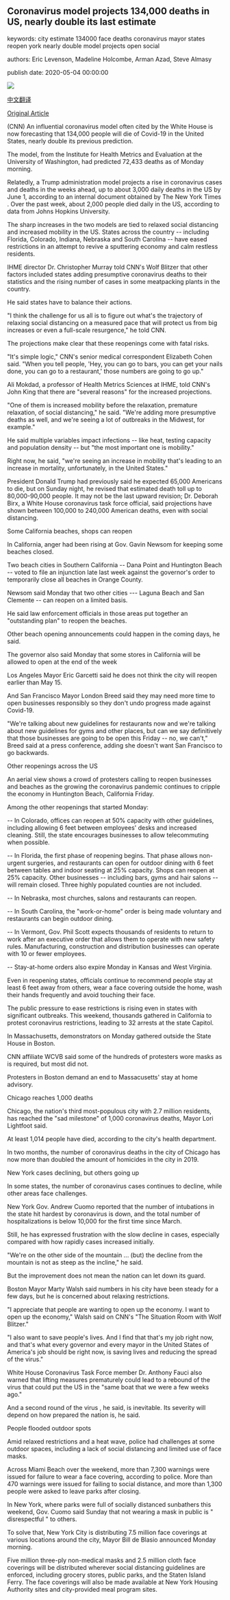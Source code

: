 ## Coronavirus model projects 134,000 deaths in US, nearly double its last estimate

keywords: city estimate 134000 face deaths coronavirus mayor states reopen york nearly double model projects open social

authors: Eric Levenson, Madeline Holcombe, Arman Azad, Steve Almasy

publish date: 2020-05-04 00:00:00

![](https://cdn.cnn.com/cnnnext/dam/assets/200504031556-01-protests-reopen-california-0501-super-tease.jpg)

[中文翻译](Coronavirus%20model%20projects%20134%2C000%20deaths%20in%20US%2C%20nearly%20double%20its%20last%20estimate_zh.md)

[Original Article](https://edition.cnn.com/2020/05/04/health/us-coronavirus-monday/index.html)

(CNN) An influential coronavirus model often cited by the White House is now forecasting that 134,000 people will die of Covid-19 in the United States, nearly double its previous prediction.

The model, from the Institute for Health Metrics and Evaluation at the University of Washington, had predicted 72,433 deaths as of Monday morning.

Relatedly, a Trump administration model projects a rise in coronavirus cases and deaths in the weeks ahead, up to about 3,000 daily deaths in the US by June 1, according to an internal document obtained by The New York Times . Over the past week, about 2,000 people died daily in the US, according to data from Johns Hopkins University.

The sharp increases in the two models are tied to relaxed social distancing and increased mobility in the US. States across the country -- including Florida, Colorado, Indiana, Nebraska and South Carolina -- have eased restrictions in an attempt to revive a sputtering economy and calm restless residents.

IHME director Dr. Christopher Murray told CNN's Wolf Blitzer that other factors included states adding presumptive coronavirus deaths to their statistics and the rising number of cases in some meatpacking plants in the country.

He said states have to balance their actions.

"I think the challenge for us all is to figure out what's the trajectory of relaxing social distancing on a measured pace that will protect us from big increases or even a full-scale resurgence," he told CNN.

The projections make clear that these reopenings come with fatal risks.

"It's simple logic," CNN's senior medical correspondent Elizabeth Cohen said. "When you tell people, 'Hey, you can go to bars, you can get your nails done, you can go to a restaurant,' those numbers are going to go up."

Ali Mokdad, a professor of Health Metrics Sciences at IHME, told CNN's John King that there are "several reasons" for the increased projections.

"One of them is increased mobility before the relaxation, premature relaxation, of social distancing," he said. "We're adding more presumptive deaths as well, and we're seeing a lot of outbreaks in the Midwest, for example."

He said multiple variables impact infections -- like heat, testing capacity and population density -- but "the most important one is mobility."

Right now, he said, "we're seeing an increase in mobility that's leading to an increase in mortality, unfortunately, in the United States."

President Donald Trump had previously said he expected 65,000 Americans to die, but on Sunday night, he revised that estimated death toll up to 80,000-90,000 people. It may not be the last upward revision; Dr. Deborah Birx, a White House coronavirus task force official, said projections have shown between 100,000 to 240,000 American deaths, even with social distancing.

Some California beaches, shops can reopen

In California, anger had been rising at Gov. Gavin Newsom for keeping some beaches closed.

Two beach cities in Southern California -- Dana Point and Huntington Beach -- voted to file an injunction late last week against the governor's order to temporarily close all beaches in Orange County.

Newsom said Monday that two other cities --- Laguna Beach and San Clemente -- can reopen on a limited basis.

He said law enforcement officials in those areas put together an "outstanding plan" to reopen the beaches.

Other beach opening announcements could happen in the coming days, he said.

The governor also said Monday that some stores in California will be allowed to open at the end of the week

Los Angeles Mayor Eric Garcetti said he does not think the city will reopen earlier than May 15.

And San Francisco Mayor London Breed said they may need more time to open businesses responsibly so they don't undo progress made against Covid-19.

"We're talking about new guidelines for restaurants now and we're talking about new guidelines for gyms and other places, but can we say definitively that those businesses are going to be open this Friday -- no, we can't," Breed said at a press conference, adding she doesn't want San Francisco to go backwards.

Other reopenings across the US

An aerial view shows a crowd of protesters calling to reopen businesses and beaches as the growing the coronavirus pandemic continues to cripple the economy in Huntington Beach, California Friday.

Among the other reopenings that started Monday:

-- In Colorado, offices can reopen at 50% capacity with other guidelines, including allowing 6 feet between employees' desks and increased cleaning. Still, the state encourages businesses to allow telecommuting when possible.

-- In Florida, the first phase of reopening begins. That phase allows non-urgent surgeries, and restaurants can open for outdoor dining with 6 feet between tables and indoor seating at 25% capacity. Shops can reopen at 25% capacity. Other businesses -- including bars, gyms and hair salons -- will remain closed. Three highly populated counties are not included.

-- In Nebraska, most churches, salons and restaurants can reopen.

-- In South Carolina, the "work-or-home" order is being made voluntary and restaurants can begin outdoor dining.

-- In Vermont, Gov. Phil Scott expects thousands of residents to return to work after an executive order that allows them to operate with new safety rules. Manufacturing, construction and distribution businesses can operate with 10 or fewer employees.

-- Stay-at-home orders also expire Monday in Kansas and West Virginia.

Even in reopening states, officials continue to recommend people stay at least 6 feet away from others, wear a face covering outside the home, wash their hands frequently and avoid touching their face.

The public pressure to ease restrictions is rising even in states with significant outbreaks. This weekend, thousands gathered in California to protest coronavirus restrictions, leading to 32 arrests at the state Capitol.

In Massachusetts, demonstrators on Monday gathered outside the State House in Boston.

CNN affiliate WCVB said some of the hundreds of protesters wore masks as is required, but most did not.

Protesters in Boston demand an end to Massacusetts' stay at home advisory.

Chicago reaches 1,000 deaths

Chicago, the nation's third most-populous city with 2.7 million residents, has reached the "sad milestone" of 1,000 coronavirus deaths, Mayor Lori Lightfoot said.

At least 1,014 people have died, according to the city's health department.

In two months, the number of coronavirus deaths in the city of Chicago has now more than doubled the amount of homicides in the city in 2019.

New York cases declining, but others going up

In some states, the number of coronavirus cases continues to decline, while other areas face challenges.

New York Gov. Andrew Cuomo reported that the number of intubations in the state hit hardest by coronavirus is down, and the total number of hospitalizations is below 10,000 for the first time since March.

Still, he has expressed frustration with the slow decline in cases, especially compared with how rapidly cases increased initially.

"We're on the other side of the mountain ... (but) the decline from the mountain is not as steep as the incline," he said.

But the improvement does not mean the nation can let down its guard.

Boston Mayor Marty Walsh said numbers in his city have been steady for a few days, but he is concerned about relaxing restrictions.

"I appreciate that people are wanting to open up the economy. I want to open up the economy," Walsh said on CNN's "The Situation Room with Wolf Blitzer."

"I also want to save people's lives. And I find that that's my job right now, and that's what every governor and every mayor in the United States of America's job should be right now, is saving lives and reducing the spread of the virus."

White House Coronavirus Task Force member Dr. Anthony Fauci also warned that lifting measures prematurely could lead to a rebound of the virus that could put the US in the "same boat that we were a few weeks ago."

And a second round of the virus , he said, is inevitable. Its severity will depend on how prepared the nation is, he said.

People flooded outdoor spots

Amid relaxed restrictions and a heat wave, police had challenges at some outdoor spaces, including a lack of social distancing and limited use of face masks.

Across Miami Beach over the weekend, more than 7,300 warnings were issued for failure to wear a face covering, according to police. More than 470 warnings were issued for failing to social distance, and more than 1,300 people were asked to leave parks after closing.

In New York, where parks were full of socially distanced sunbathers this weekend, Gov. Cuomo said Sunday that not wearing a mask in public is " disrespectful " to others.

To solve that, New York City is distributing 7.5 million face coverings at various locations around the city, Mayor Bill de Blasio announced Monday morning.

Five million three-ply non-medical masks and 2.5 million cloth face coverings will be distributed wherever social distancing guidelines are enforced, including grocery stores, public parks, and the Staten Island Ferry. The face coverings will also be made available at New York Housing Authority sites and city-provided meal program sites.